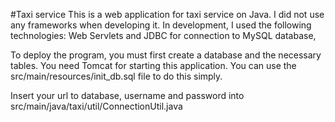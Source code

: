#Taxi service
This is a web application for taxi service on Java. I did not use any frameworks when developing it. In development, I used the following technologies: Web Servlets and JDBC for connection to MySQL database,

To deploy the program, you must first create a database and the necessary tables. 
You need Tomcat for starting this application.
You can use the src/main/resources/init_db.sql file to do this simply.

Insert your url to database, username and password into src/main/java/taxi/util/ConnectionUtil.java

